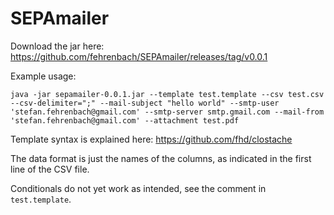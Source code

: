 SEPAmailer
==========

Download the jar here: https://github.com/fehrenbach/SEPAmailer/releases/tag/v0.0.1

Example usage:

```
java -jar sepamailer-0.0.1.jar --template test.template --csv test.csv --csv-delimiter=";" --mail-subject "hello world" --smtp-user 'stefan.fehrenbach@gmail.com' --smtp-server smtp.gmail.com --mail-from 'stefan.fehrenbach@gmail.com' --attachment test.pdf
```

Template syntax is explained here: https://github.com/fhd/clostache

The data format is just the names of the columns, as indicated in the first line of the CSV file.

Conditionals do not yet work as intended, see the comment in `test.template`.
